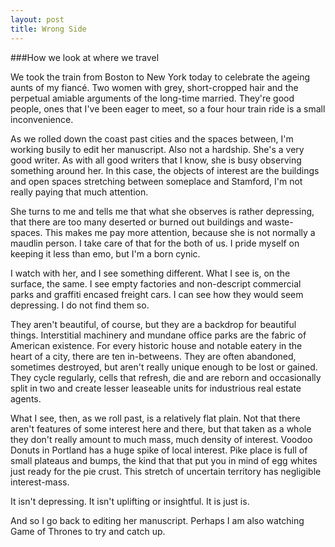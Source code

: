 ```yaml
---
layout: post
title: Wrong Side
---
```

###How we look at where we travel

We took the train from Boston to New York today to celebrate the ageing aunts of my fiancé. Two women with grey, short-cropped hair and the perpetual amiable arguments of the long-time married. They're good people, ones that I've been eager to meet, so a four hour train ride is a small inconvenience. 

As we rolled down the coast past cities and the spaces between, I'm working busily to edit her manuscript. Also not a hardship. She's a very good writer. As with all good writers that I know, she is busy observing something around her. In this case, the objects of interest are the buildings and open spaces stretching between someplace and Stamford, I'm not really paying that much attention. 

She turns to me and tells me that what she observes is rather depressing, that there are too many deserted or burned out buildings and waste-spaces. This makes me pay more attention, because she is not normally a maudlin person. I take care of that for the both of us. I pride myself on keeping it less than emo, but I'm a born cynic. 

I watch with her, and I see something different. What I see is, on the surface, the same. I see empty factories and non-descript commercial parks and graffiti encased freight cars. I can see how they would seem depressing. I do not find them so. 

They aren't beautiful, of course, but they are a backdrop for beautiful things. Interstitial machinery and mundane office parks are the fabric of American existence. For every historic house and notable eatery in the heart of a city, there are ten in-betweens. They are often abandoned, sometimes destroyed, but aren't really unique enough to be lost or gained. They cycle regularly, cells that refresh, die and are reborn and occasionally split in two and create lesser leaseable units for industrious real estate agents. 

What I see, then, as we roll past, is a relatively flat plain. Not that there aren't features of some interest here and there, but that taken as a whole they don't really amount to much mass, much density of interest. Voodoo Donuts in Portland has a huge spike of local interest. Pike place is full of small plateaus and bumps, the kind that that put you in mind of egg whites just ready for the pie crust. This stretch of uncertain territory has negligible interest-mass. 

It isn't depressing. It isn't uplifting or insightful. It is just is. 

And so I go back to editing her manuscript. Perhaps I am also watching Game of Thrones to try and catch up. 
